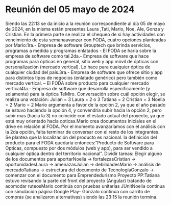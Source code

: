 # Reunión del 05 mayo de 2024
Siendo las 22:13 se da inicio a la reunión correspondiente al día 05 de mayo de 2024, en la misma están presentes Laura ,Tati, Mario, Noe, Ale, Gonza y Cristian.
En la primera parte se realiza el chequeo de si hay actividades con vencimiento de esta semanaavanzar con FODA, cuatro opciones planteadas por Mario:1ra.- Empresa de software Grouptech que brinda servicios, programas a medida y programas enlatados - El FODA se haría sobre la empresa de software como tal.2da.- Empresa de software que hace programas para ópticas en general, sitio web y app móvil de ópticas con personalización (mercado vertical). Lo hace para cualquier óptica de cualquier ciudad del país.3ra.- Empresa de software que ofrece sitio y app para distintos tipos de negocios (enlatado genérico) pero también como mercado vertical. – El FODA sobre producto para cualquier mercado vertical4ta.- Empresa de software que desarrolla específicamente (y solamente) para la óptica TeMiro.
Conversación sobre cuál opción elegir, se realiza una votación:	Julian = 3	Laura = 2 o 3	Tatiana = 2	Cristian = 3	Noelia = 2	Mario = 2
Mario argumenta a favor de la opción 2, ya que el año pasado se estuvo haciendo la opción 4, y convendría subir hacia la opción 2, pero subir mas (hacia la 3) no coincide con el estado actual del proyecto, ya que está muy orientado hacia opticas.Mario crea documentos iniciales en el drive en relación al FODA.
Por el momento avanzaríamos con el análisis con la 2da opción, falta terminar de conversar con el resto de los integrantes. Se plantea que la localización del producto es nacional. la definición del producto para el FODA quedaría entonces:“Producto de Software para Opticas, compuesto por dos módulos (web y app), para ser vendido a cualquier óptica dentro del territorio nacional”.
Dividir tareas: Elegir alguno de los documentos para aportarNoelia → fortalezasCristian → oportunidadesLaura → amenazasJulian → debilidadesMario → análisis de mercadoTatiana → estructura del documento de TecnologíaGonzalo → comenzar con el documento para Emprendedurismo
Proyecto PP:Tatiana estuvo revisando la parte del front del proyecto (Angular) tratando de acomodar ruteosMario continúa con pruebas unitarias JUnitNoelia continua con simulación página Google Play- Gonzalo continúa con carrito de compras (se analizaron alternativas) siendo las 23:15 la reunión termina.

